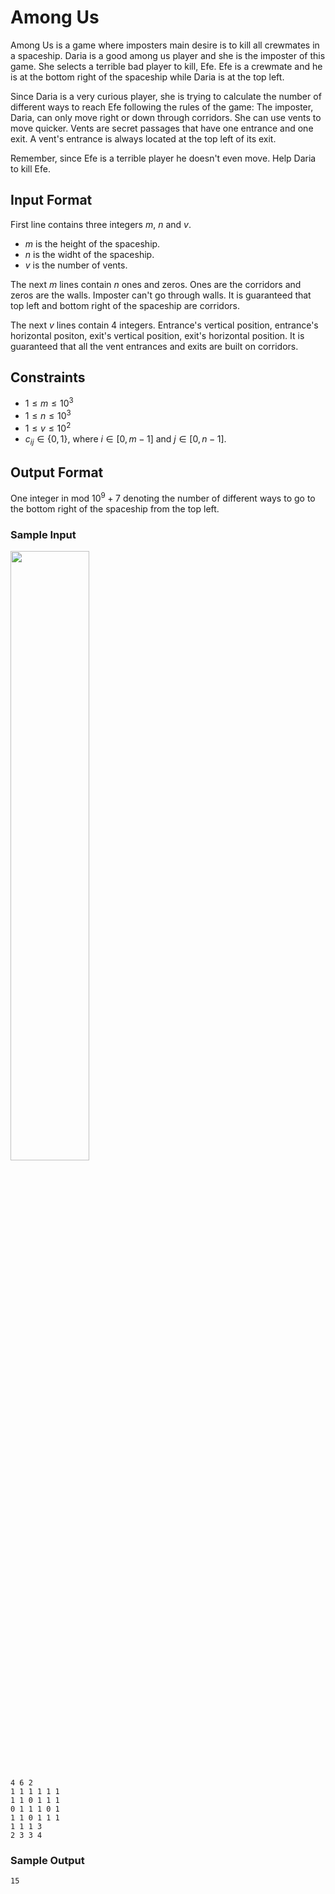 # Among Us

Among Us is a game where imposters main desire is to kill all crewmates in a spaceship. Daria is a good among us player and she is the imposter of this game. She selects a terrible bad player to kill, Efe. Efe is a crewmate and he is at the bottom right of the spaceship while Daria is at the top left.

Since Daria is a very curious player, she is trying to calculate the number of different ways to reach Efe following the rules of the game: The imposter, Daria, can only move right or down through corridors. She can use vents to move quicker. Vents are secret passages that have one entrance and one exit. A vent's entrance is always located at the top left of its exit.

Remember, since Efe is a terrible player he doesn't even move. Help Daria to kill Efe.

## Input Format

First line contains three integers
$m$, $n$ and $v$.
- $m$ is the height of the spaceship.
- $n$ is the widht of the spaceship.
- $v$ is the number of vents.

The next $m$ lines contain $n$ ones and zeros. Ones are the corridors and zeros are the walls. Imposter can't go through walls. It is guaranteed that top left and bottom right of the spaceship are corridors.

The next $v$ lines contain $4$ integers. Entrance's vertical position, entrance's horizontal positon, exit's vertical position, exit's horizontal position.  It is guaranteed that all the vent entrances and exits are built on corridors.

## Constraints

- $1 \leq m \leq 10^3$
- $1 \leq n \leq 10^3$
- $1 \leq v \leq 10^2$
- $c_{ij}\in\{0,1\}$, where $i\in\left[0,m-1\right]$ and $j\in\left[0,n-1\right]$.

## Output Format

One integer in mod $10^9+7$ denoting the number of different ways to go to the bottom right of the spaceship from the top left.

### Sample Input

<img src="https://contest.ituacm.com/static/images/questions/amongus.png" width="50%">

```
4 6 2
1 1 1 1 1 1
1 1 0 1 1 1
0 1 1 1 0 1
1 1 0 1 1 1
1 1 1 3
2 3 3 4
```

### Sample Output

```
15
```